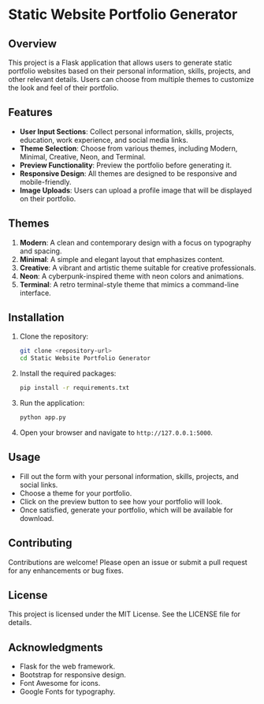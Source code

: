 # Static Website Portfolio Generator

## Overview
This project is a Flask application that allows users to generate static portfolio websites based on their personal information, skills, projects, and other relevant details. Users can choose from multiple themes to customize the look and feel of their portfolio.

## Features
- **User Input Sections**: Collect personal information, skills, projects, education, work experience, and social media links.
- **Theme Selection**: Choose from various themes, including Modern, Minimal, Creative, Neon, and Terminal.
- **Preview Functionality**: Preview the portfolio before generating it.
- **Responsive Design**: All themes are designed to be responsive and mobile-friendly.
- **Image Uploads**: Users can upload a profile image that will be displayed on their portfolio.

## Themes
1. **Modern**: A clean and contemporary design with a focus on typography and spacing.
2. **Minimal**: A simple and elegant layout that emphasizes content.
3. **Creative**: A vibrant and artistic theme suitable for creative professionals.
4. **Neon**: A cyberpunk-inspired theme with neon colors and animations.
5. **Terminal**: A retro terminal-style theme that mimics a command-line interface.

## Installation
1. Clone the repository:
   ```bash
   git clone <repository-url>
   cd Static Website Portfolio Generator
   ```
2. Install the required packages:
   ```bash
   pip install -r requirements.txt
   ```
3. Run the application:
   ```bash
   python app.py
   ```
4. Open your browser and navigate to `http://127.0.0.1:5000`.

## Usage
- Fill out the form with your personal information, skills, projects, and social links.
- Choose a theme for your portfolio.
- Click on the preview button to see how your portfolio will look.
- Once satisfied, generate your portfolio, which will be available for download.

## Contributing
Contributions are welcome! Please open an issue or submit a pull request for any enhancements or bug fixes.

## License
This project is licensed under the MIT License. See the LICENSE file for details.

## Acknowledgments
- Flask for the web framework.
- Bootstrap for responsive design.
- Font Awesome for icons.
- Google Fonts for typography.
